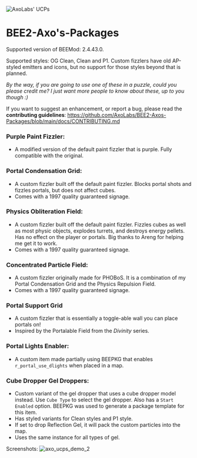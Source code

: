 ![AxoLabs' UCPs](https://user-images.githubusercontent.com/125143965/220545356-dc6fc292-efe7-4334-b8f5-97226796dd05.png)
# BEE2-Axo's-Packages
Supported version of BEEMod: 2.4.43.0.

Supported styles: OG Clean, Clean and P1. Custom fizzlers have old AP-styled emitters and icons, but no support for those styles beyond that is planned.

*By the way, if you are going to use one of these in a puzzle, could you please credit me? I just want more people to know about these, up to you though :)*

If you want to suggest an enhancement, or report a bug, please read the **contributing guidelines**: https://github.com/AxoLabs/BEE2-Axos-Packages/blob/main/docs/CONTRIBUTING.md

### Purple Paint Fizzler: 
- A modified version of the default paint fizzler that is purple. Fully compatible with the original.
### Portal Condensation Grid: 
- A custom fizzler built off the default paint fizzler. Blocks portal shots and fizzles portals, but does not affect cubes. 
- Comes with a 1997 quality guaranteed signage.
### Physics Obliteration Field: 
- A custom fizzler built off the default paint fizzler. Fizzles cubes as well as most physic objects, explodes turrets, and destroys energy pellets. Has no effect on the player or portals. Big thanks to Areng for helping me get it to work. 
- Comes with a 1997 quality guaranteed signage.
### Concentrated Particle Field:
- A custom fizzler originally made for PHOBoS. It is a combination of my Portal Condensation Grid and the Physics Repulsion Field.
- Comes with a 1997 quality guaranteed signage.
### Portal Support Grid
- A custom fizzler that is essentially a toggle-able wall you can place portals on!
- Inspired by the Portalable Field from the _Divinity_ series.
### Portal Lights Enabler:
- A custom item made partially using BEEPKG that enables `r_portal_use_dlights` when placed in a map.
### Cube Dropper Gel Droppers:
- Custom variant of the gel dropper that uses a cube dropper model instead. Use `Cube Type` to select the gel dropper. Also has a `Start Enabled` option. BEEPKG was used to generate a package template for this item.
- Has styled variants for Clean styles and P1 style.
- If set to drop Reflection Gel, it will pack the custom particles into the map.
- Uses the same instance for all types of gel.

Screenshots:
![axo_ucps_demo_2](https://user-images.githubusercontent.com/125143965/223546419-0c38a4e0-13af-41b5-9725-4cb1824ca263.png)

